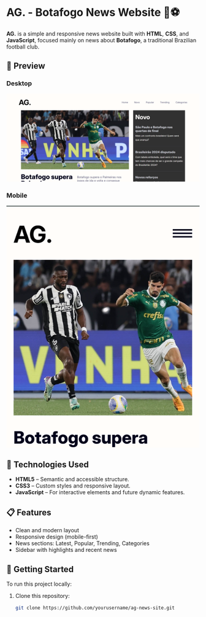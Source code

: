 # AG. - Botafogo News Website 📰⚽

**AG.** is a simple and responsive news website built with **HTML**, **CSS**, and **JavaScript**, focused mainly on news about **Botafogo**, a traditional Brazilian football club.

## 📸 Preview

### Desktop
![AG. - Desktop Preview](./assets/desktop-preview.png)

### Mobile
![AG. - Mobile Preview](./assets/mobile-preview.png)

## 🧰 Technologies Used

- **HTML5** – Semantic and accessible structure.
- **CSS3** – Custom styles and responsive layout.
- **JavaScript** – For interactive elements and future dynamic features.

## 📋 Features

- Clean and modern layout
- Responsive design (mobile-first)
- News sections: Latest, Popular, Trending, Categories
- Sidebar with highlights and recent news

## 🚀 Getting Started

To run this project locally:

1. Clone this repository:
   ```bash
   git clone https://github.com/yourusername/ag-news-site.git

